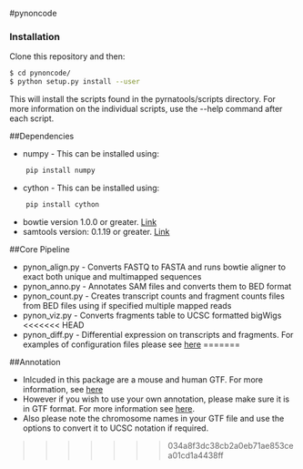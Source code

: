 #pynoncode 

### Installation

Clone this repository and then:

```bash
$ cd pynoncode/
$ python setup.py install --user
```

This will install the scripts found in the pyrnatools/scripts directory. For more information on the individual scripts, use the --help command after each script. 

##Dependencies
- numpy - This can be installed using:
```bash
	pip install numpy
```
- cython - This can be installed using:
```bash
	pip install cython
```
- bowtie version 1.0.0 or greater. [Link](http://bowtie-bio.sourceforge.net/index.shtml)
- samtools version: 0.1.19 or greater. [Link](http://www.htslib.org/) 

##Core Pipeline
- pynon_align.py - Converts FASTQ to FASTA and runs bowtie aligner to exact both unique and multimapped sequences
- pynon_anno.py - Annotates SAM files and converts them to BED format
- pynon_count.py - Creates transcript counts and fragment counts files from BED files using if specified multiple mapped reads
- pynon_viz.py - Converts fragments table to UCSC formatted bigWigs
<<<<<<< HEAD
- pynon_diff.py - Differential expression on transcripts and fragments. For examples of configuration files please see [here]()
=======

##Annotation
- Inlcuded in this package are a mouse and human GTF. For more information, see [here](https://github.com/pdl30/pynoncode/tree/master/pynoncode/data)
- However if you wish to use your own annotation, please make sure it is in GTF format. For more information see [here](http://www.ensembl.org/info/website/upload/gff.html).
- Also please note the chromosome names in your GTF file and use the options to convert it to UCSC notation if required. 
>>>>>>> 034a8f3dc38cb2a0eb71ae853cea01cd1a4438ff

